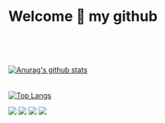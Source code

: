 # Welcome :wave: my github
```txt

```
<br>
<br>
   
[![Anurag's github stats](https://github-readme-stats.vercel.app/api?username=ckrudals)](https://github.com/anuraghazra/github-readme-stats)
<br>
<br>
<br>
[![Top Langs](https://github-readme-stats.vercel.app/api/top-langs/?username=ckrudals&layout=compact)](https://github.com/anuraghazra/github-readme-stats)

<p><aligin="center">
   <img src="https://img.shields.io/badge/language-kotlin-blue?style"/>
    <img src="https://img.shields.io/badge/language-java-blue?style"/>
       <img src="https://img.shields.io/badge/language-go-blue?style"/>
 <a href="https://hits.seeyoufarm.com"><img src="https://hits.seeyoufarm.com/api/count/incr/badge.svg?url=https%3A%2F%2Fgithub.com&count_bg=%2379C83D&title_bg=%23555555&icon=&icon_color=%23E7E7E7&title=hits&edge_flat=false"/></a></p>
